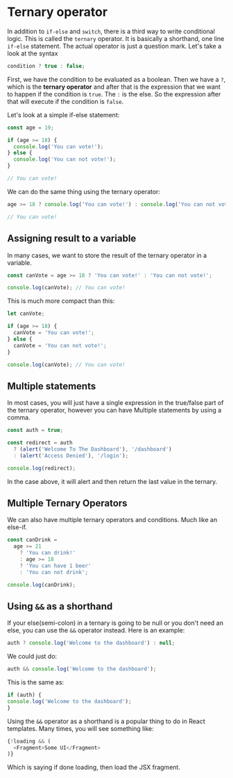 # Ternary operator

In addition to `if-else` and `switch`, there is a third way to write conditional logic. This is called the `ternary` operator. It is basically a shorthand, one line `if-else` statement. The actual operator is just a question mark. Let's take a look at the syntax

```JavaScript
condition ? true : false;
```

First, we have the condition to be evaluated as a boolean. Then we have a `?`, which is the **ternary operator** and after that is the expression that we want to happen if the condition is `true`. The `:` is the else. So the expression after that will execute if the condition is `false`.

Let's look at a simple if-else statement:

```JavaScript
const age = 19;

if (age >= 18) {
  console.log('You can vote!');
} else {
  console.log('You can not vote!');
}

// You can vote!
```

We can do the same thing using the ternary operator:

```JavaScript
age >= 18 ? console.log('You can vote!') : console.log('You can not vote!');

// You can vote!
```

## Assigning result to a variable

In many cases, we want to store the result of the ternary operator in a variable.

```JavaScript
const canVote = age >= 18 ? 'You can vote!' : 'You can not vote!';

console.log(canVote); // You can vote!
```

This is much more compact than this:

```JavaScript
let canVote;

if (age >= 18) {
  canVote = 'You can vote!';
} else {
  canVote = 'You can not vote!';
}

console.log(canVote); // You can vote!
```

## Multiple statements

In most cases, you will just have a single expression in the true/false part of the ternary operator, however you can have Multiple statements by using a comma.

```JavaScript
const auth = true;

const redirect = auth
  ? (alert('Welcome To The Dashboard'), '/dashboard')
  : (alert('Access Denied'), '/login');

console.log(redirect);
```

In the case above, it will alert and then return the last value in the ternary.

## Multiple Ternary Operators

We can also have multiple ternary operators and conditions. Much like an else-if.

```JavaScript
const canDrink =
  age >= 21
    ? 'You can drink!'
    : age >= 18
    ? 'You can have 1 beer'
    : 'You can not drink';

console.log(canDrink);
```

## Using `&&` as a shorthand

If your else(semi-colon) in a ternary is going to be null or you don't need an else, you can use the `&&` operator instead. Here is an example:

```JavaScript
auth ? console.log('Welcome to the dashboard') : null;
```

We could just do:

```JavaScript
auth && console.log('Welcome to the dashboard');
```

This is the same as:

```JavaScript
if (auth) {
console.log('Welcome to the dashboard');
}
```

Using the `&&` operator as a shorthand is a popular thing to do in React templates. Many times, you will see something like:

```JavaScript
{!loading && (
  <Fragment>Some UI</Fragment>
)}
```

Which is saying if done loading, then load the JSX fragment.
